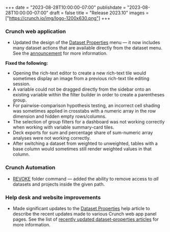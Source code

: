 +++
date = "2023-08-28T10:00:00-07:00"
publishdate = "2023-08-28T10:00:00-07:00"
draft = false
title = "Release 2023.10"
images = ["https://crunch.io/img/logo-1200x630.png"]
+++

### Crunch web application

- Updated the design of the [Dataset Properties](https://help.crunch.io/hc/en-us/articles/360040059632-Dataset-Properties) menu — it now includes many dataset actions that are available directly from the dataset menu. See the [announcement](https://crunch.io/dev/features/updated-dataset-properties/) for more information.

**Fixed the following:**

- Opening the rich-text editor to create a new rich-text tile would sometimes display an image from a previous rich-text tile editing session.
- A variable could not be dragged directly from the sidebar onto an existing variable within the filter builder in order to create a parentheses group.
- For pairwise-comparison hypothesis testing, an incorrect cell shading was sometimes applied in crosstabs with a numeric array in the row dimension and hidden empty rows/columns.
- The selection of group filters for a dashboard was not working correctly when working with variable summary-card tiles.
- Deck exports for sum and percentage share of sum-numeric array analyses were not working correctly.
- After switching a dataset from weighted to unweighted, tables with a base column would sometimes still render weighted values in that column.

### Crunch Automation

- [REVOKE](https://help.crunch.io/hc/en-us/articles/11309360322829-REVOKE-Permissions-command) folder command — added the ability to remove access to *all* datasets and projects inside the given path.

### Help desk and website improvements

- Made significant updates to the [Dataset Properties](https://help.crunch.io/hc/en-us/articles/360040059632-General-Dataset-Properties) help article to describe the recent updates made to various Crunch web app panel pages. See the list of [recently updated dataset-properties articles](https://help.crunch.io/hc/en-us/articles/360040059632#dataset-properties-articles) for more information.
